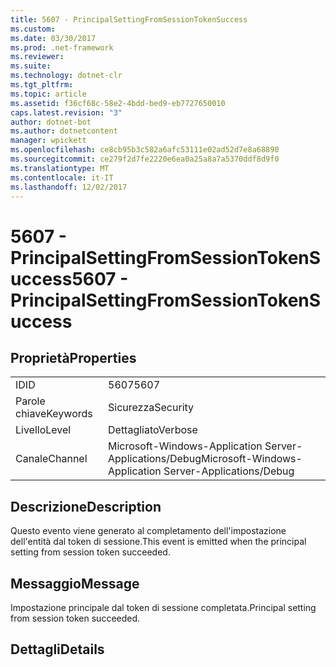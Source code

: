 ```yaml
---
title: 5607 - PrincipalSettingFromSessionTokenSuccess
ms.custom: 
ms.date: 03/30/2017
ms.prod: .net-framework
ms.reviewer: 
ms.suite: 
ms.technology: dotnet-clr
ms.tgt_pltfrm: 
ms.topic: article
ms.assetid: f36cf68c-58e2-4bdd-bed9-eb7727650010
caps.latest.revision: "3"
author: dotnet-bot
ms.author: dotnetcontent
manager: wpickett
ms.openlocfilehash: ce8cb95b3c582a6afc53111e02ad52d7e8a68890
ms.sourcegitcommit: ce279f2d7fe2220e6ea0a25a8a7a5370ddf8d9f0
ms.translationtype: MT
ms.contentlocale: it-IT
ms.lasthandoff: 12/02/2017
---
```

# <a name="5607---principalsettingfromsessiontokensuccess"></a><span data-ttu-id="5aa0b-102">5607 - PrincipalSettingFromSessionTokenSuccess</span><span class="sxs-lookup"><span data-stu-id="5aa0b-102">5607 - PrincipalSettingFromSessionTokenSuccess</span></span>
## <a name="properties"></a><span data-ttu-id="5aa0b-103">Proprietà</span><span class="sxs-lookup"><span data-stu-id="5aa0b-103">Properties</span></span>  
  
|||  
|-|-|  
|<span data-ttu-id="5aa0b-104">ID</span><span class="sxs-lookup"><span data-stu-id="5aa0b-104">ID</span></span>|<span data-ttu-id="5aa0b-105">5607</span><span class="sxs-lookup"><span data-stu-id="5aa0b-105">5607</span></span>|  
|<span data-ttu-id="5aa0b-106">Parole chiave</span><span class="sxs-lookup"><span data-stu-id="5aa0b-106">Keywords</span></span>|<span data-ttu-id="5aa0b-107">Sicurezza</span><span class="sxs-lookup"><span data-stu-id="5aa0b-107">Security</span></span>|  
|<span data-ttu-id="5aa0b-108">Livello</span><span class="sxs-lookup"><span data-stu-id="5aa0b-108">Level</span></span>|<span data-ttu-id="5aa0b-109">Dettagliato</span><span class="sxs-lookup"><span data-stu-id="5aa0b-109">Verbose</span></span>|  
|<span data-ttu-id="5aa0b-110">Canale</span><span class="sxs-lookup"><span data-stu-id="5aa0b-110">Channel</span></span>|<span data-ttu-id="5aa0b-111">Microsoft-Windows-Application Server-Applications/Debug</span><span class="sxs-lookup"><span data-stu-id="5aa0b-111">Microsoft-Windows-Application Server-Applications/Debug</span></span>|  
  
## <a name="description"></a><span data-ttu-id="5aa0b-112">Descrizione</span><span class="sxs-lookup"><span data-stu-id="5aa0b-112">Description</span></span>  
 <span data-ttu-id="5aa0b-113">Questo evento viene generato al completamento dell'impostazione dell'entità dal token di sessione.</span><span class="sxs-lookup"><span data-stu-id="5aa0b-113">This event is emitted when the principal setting from session token succeeded.</span></span>  
  
## <a name="message"></a><span data-ttu-id="5aa0b-114">Messaggio</span><span class="sxs-lookup"><span data-stu-id="5aa0b-114">Message</span></span>  
 <span data-ttu-id="5aa0b-115">Impostazione principale dal token di sessione completata.</span><span class="sxs-lookup"><span data-stu-id="5aa0b-115">Principal setting from session token succeeded.</span></span>  
  
## <a name="details"></a><span data-ttu-id="5aa0b-116">Dettagli</span><span class="sxs-lookup"><span data-stu-id="5aa0b-116">Details</span></span>
